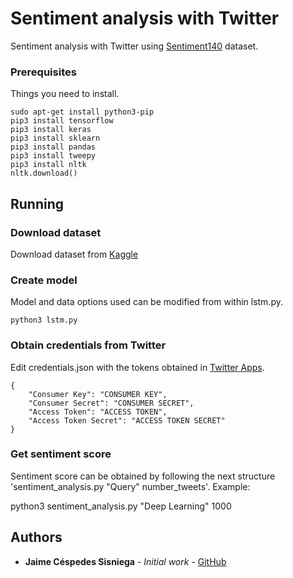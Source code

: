 # Sentiment analysis with Twitter

Sentiment analysis with Twitter using [Sentiment140](https://www.kaggle.com/kazanova/sentiment140) dataset.

### Prerequisites

Things you need to install.

```
sudo apt-get install python3-pip
pip3 install tensorflow
pip3 install keras
pip3 install sklearn
pip3 install pandas
pip3 install tweepy
pip3 install nltk
nltk.download()
```

## Running

### Download dataset

Download dataset from [Kaggle](https://www.kaggle.com/kazanova/sentiment140/data)

### Create model

Model and data options used can be modified from within lstm.py.

```
python3 lstm.py
```

### Obtain credentials from Twitter

Edit credentials.json with the tokens obtained in [Twitter Apps](https://apps.twitter.com/).

```
{
    "Consumer Key": "CONSUMER KEY",
    "Consumer Secret": "CONSUMER SECRET",
    "Access Token": "ACCESS TOKEN",
    "Access Token Secret": "ACCESS TOKEN SECRET"
}
```

### Get sentiment score

Sentiment score can be obtained by following the next structure 'sentiment_analysis.py "Query" number_tweets'. Example:

python3 sentiment_analysis.py "Deep Learning" 1000

## Authors

* **Jaime Céspedes Sisniega** - *Initial work* - [GitHub](https://github.com/jaimecespedes)

